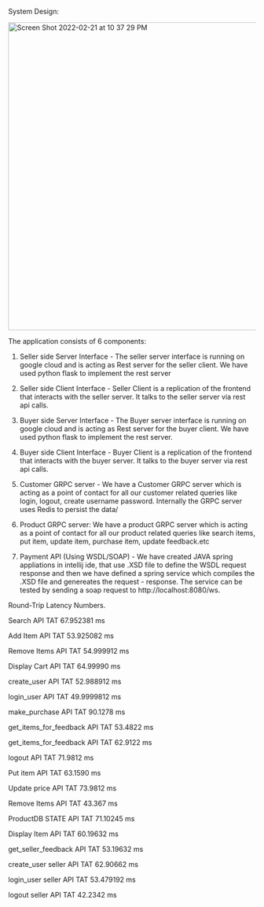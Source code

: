 System Design:

<img width="626" alt="Screen Shot 2022-02-21 at 10 37 29 PM" src="https://user-images.githubusercontent.com/26001477/155069969-5123fb98-a5b2-4e90-965a-d5287af26904.png">


The application consists of 6 components:

1. Seller side Server Interface -  The seller server interface is running on google cloud and is acting as Rest server for the seller client. We have used python flask to implement the rest server


2. Seller side Client Interface - Seller Client is a replication of the frontend that interacts with the seller server. It talks to the seller server via rest api calls. 

3. Buyer side Server Interface - The Buyer server interface is running on google cloud and is acting as Rest server for the buyer client. We have used python flask to implement the rest server. 

4. Buyer side Client Interface - Buyer Client is a replication of the frontend that interacts with the buyer server. It talks to the buyer server via rest api calls. 

5. Customer GRPC server -  We have a Customer GRPC server which is acting as a point of contact for all our customer related queries like login, logout, create username password. Internally the GRPC server uses Redis to persist the data/

6. Product GRPC server: We have a product GRPC server which is acting as a point of contact for all our product related queries like search items, put item, update item, purchase item, update feedback.etc


7. Payment API (Using WSDL/SOAP) -  We have created JAVA spring appliations in intellij ide, that use .XSD file to define the WSDL request response and then we have defined a spring service which compiles the .XSD file and genereates the request - response.  The service can be tested by sending a soap request to http://localhost:8080/ws.


Round-Trip Latency Numbers.

<!-- Buyer Client-Server integrations round-trip latency numbers when client is in local Machine and Server is in GCP in Milliseconds -->

Search API TAT 67.952381 ms

Add Item API TAT 53.925082 ms

Remove Items API TAT 54.999912 ms

Display Cart API TAT 64.99990 ms

create_user API TAT  52.988912 ms

login_user API TAT 49.9999812 ms

make_purchase API TAT 90.1278 ms

get_items_for_feedback API TAT 53.4822 ms

get_items_for_feedback API TAT 62.9122 ms

logout API TAT 71.9812 ms


<!-- Seller Client-Server integrations round-trip latency numbers when client is in local Machine and Server is in GCP in Milliseconds  -->

Put item API TAT 63.1590 ms

Update price API TAT 73.9812 ms

Remove Items API TAT 43.367 ms

ProductDB STATE API TAT 71.10245 ms

Display Item API TAT 60.19632 ms

get_seller_feedback  API TAT  53.19632 ms

create_user seller  API TAT 62.90662 ms

login_user seller API TAT 53.479192 ms

logout seller API TAT  42.2342 ms

